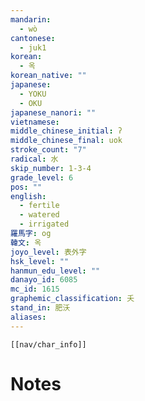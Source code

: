 ```yaml
---
mandarin:
  - wò
cantonese:
  - juk1
korean:
  - 옥
korean_native: ""
japanese:
  - YOKU
  - OKU
japanese_nanori: ""
vietnamese:
middle_chinese_initial: ʔ
middle_chinese_final: uok
stroke_count: "7"
radical: 水
skip_number: 1-3-4
grade_level: 6
pos: ""
english:
  - fertile
  - watered
  - irrigated
羅馬字: og
韓文: 옥
joyo_level: 表外字
hsk_level: ""
hanmun_edu_level: ""
danayo_id: 6085
mc_id: 1615
graphemic_classification: 夭
stand_in: 肥沃
aliases:
---
```

```meta-bind-embed
[[nav/char_info]]
```

# Notes
